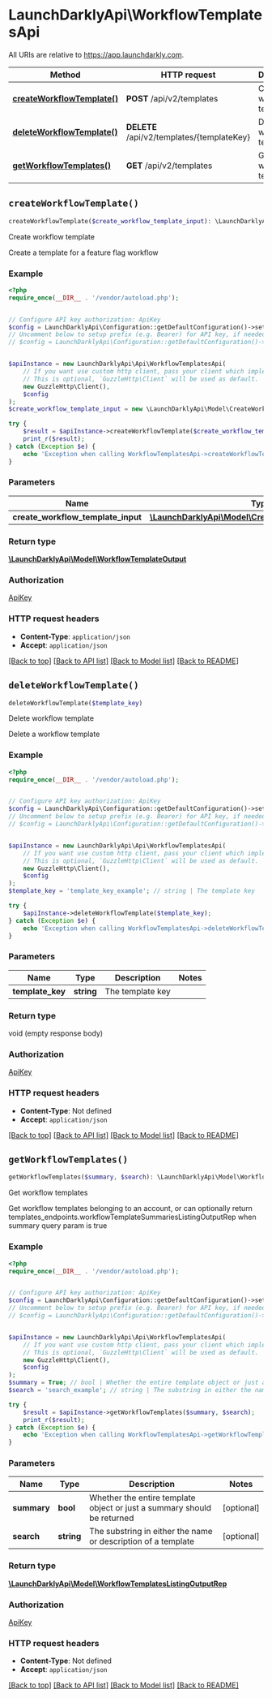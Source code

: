 # LaunchDarklyApi\WorkflowTemplatesApi

All URIs are relative to https://app.launchdarkly.com.

Method | HTTP request | Description
------------- | ------------- | -------------
[**createWorkflowTemplate()**](WorkflowTemplatesApi.md#createWorkflowTemplate) | **POST** /api/v2/templates | Create workflow template
[**deleteWorkflowTemplate()**](WorkflowTemplatesApi.md#deleteWorkflowTemplate) | **DELETE** /api/v2/templates/{templateKey} | Delete workflow template
[**getWorkflowTemplates()**](WorkflowTemplatesApi.md#getWorkflowTemplates) | **GET** /api/v2/templates | Get workflow templates


## `createWorkflowTemplate()`

```php
createWorkflowTemplate($create_workflow_template_input): \LaunchDarklyApi\Model\WorkflowTemplateOutput
```

Create workflow template

Create a template for a feature flag workflow

### Example

```php
<?php
require_once(__DIR__ . '/vendor/autoload.php');


// Configure API key authorization: ApiKey
$config = LaunchDarklyApi\Configuration::getDefaultConfiguration()->setApiKey('Authorization', 'YOUR_API_KEY');
// Uncomment below to setup prefix (e.g. Bearer) for API key, if needed
// $config = LaunchDarklyApi\Configuration::getDefaultConfiguration()->setApiKeyPrefix('Authorization', 'Bearer');


$apiInstance = new LaunchDarklyApi\Api\WorkflowTemplatesApi(
    // If you want use custom http client, pass your client which implements `GuzzleHttp\ClientInterface`.
    // This is optional, `GuzzleHttp\Client` will be used as default.
    new GuzzleHttp\Client(),
    $config
);
$create_workflow_template_input = new \LaunchDarklyApi\Model\CreateWorkflowTemplateInput(); // \LaunchDarklyApi\Model\CreateWorkflowTemplateInput

try {
    $result = $apiInstance->createWorkflowTemplate($create_workflow_template_input);
    print_r($result);
} catch (Exception $e) {
    echo 'Exception when calling WorkflowTemplatesApi->createWorkflowTemplate: ', $e->getMessage(), PHP_EOL;
}
```

### Parameters

Name | Type | Description  | Notes
------------- | ------------- | ------------- | -------------
 **create_workflow_template_input** | [**\LaunchDarklyApi\Model\CreateWorkflowTemplateInput**](../Model/CreateWorkflowTemplateInput.md)|  |

### Return type

[**\LaunchDarklyApi\Model\WorkflowTemplateOutput**](../Model/WorkflowTemplateOutput.md)

### Authorization

[ApiKey](../../README.md#ApiKey)

### HTTP request headers

- **Content-Type**: `application/json`
- **Accept**: `application/json`

[[Back to top]](#) [[Back to API list]](../../README.md#endpoints)
[[Back to Model list]](../../README.md#models)
[[Back to README]](../../README.md)

## `deleteWorkflowTemplate()`

```php
deleteWorkflowTemplate($template_key)
```

Delete workflow template

Delete a workflow template

### Example

```php
<?php
require_once(__DIR__ . '/vendor/autoload.php');


// Configure API key authorization: ApiKey
$config = LaunchDarklyApi\Configuration::getDefaultConfiguration()->setApiKey('Authorization', 'YOUR_API_KEY');
// Uncomment below to setup prefix (e.g. Bearer) for API key, if needed
// $config = LaunchDarklyApi\Configuration::getDefaultConfiguration()->setApiKeyPrefix('Authorization', 'Bearer');


$apiInstance = new LaunchDarklyApi\Api\WorkflowTemplatesApi(
    // If you want use custom http client, pass your client which implements `GuzzleHttp\ClientInterface`.
    // This is optional, `GuzzleHttp\Client` will be used as default.
    new GuzzleHttp\Client(),
    $config
);
$template_key = 'template_key_example'; // string | The template key

try {
    $apiInstance->deleteWorkflowTemplate($template_key);
} catch (Exception $e) {
    echo 'Exception when calling WorkflowTemplatesApi->deleteWorkflowTemplate: ', $e->getMessage(), PHP_EOL;
}
```

### Parameters

Name | Type | Description  | Notes
------------- | ------------- | ------------- | -------------
 **template_key** | **string**| The template key |

### Return type

void (empty response body)

### Authorization

[ApiKey](../../README.md#ApiKey)

### HTTP request headers

- **Content-Type**: Not defined
- **Accept**: `application/json`

[[Back to top]](#) [[Back to API list]](../../README.md#endpoints)
[[Back to Model list]](../../README.md#models)
[[Back to README]](../../README.md)

## `getWorkflowTemplates()`

```php
getWorkflowTemplates($summary, $search): \LaunchDarklyApi\Model\WorkflowTemplatesListingOutputRep
```

Get workflow templates

Get workflow templates belonging to an account, or can optionally return templates_endpoints.workflowTemplateSummariesListingOutputRep when summary query param is true

### Example

```php
<?php
require_once(__DIR__ . '/vendor/autoload.php');


// Configure API key authorization: ApiKey
$config = LaunchDarklyApi\Configuration::getDefaultConfiguration()->setApiKey('Authorization', 'YOUR_API_KEY');
// Uncomment below to setup prefix (e.g. Bearer) for API key, if needed
// $config = LaunchDarklyApi\Configuration::getDefaultConfiguration()->setApiKeyPrefix('Authorization', 'Bearer');


$apiInstance = new LaunchDarklyApi\Api\WorkflowTemplatesApi(
    // If you want use custom http client, pass your client which implements `GuzzleHttp\ClientInterface`.
    // This is optional, `GuzzleHttp\Client` will be used as default.
    new GuzzleHttp\Client(),
    $config
);
$summary = True; // bool | Whether the entire template object or just a summary should be returned
$search = 'search_example'; // string | The substring in either the name or description of a template

try {
    $result = $apiInstance->getWorkflowTemplates($summary, $search);
    print_r($result);
} catch (Exception $e) {
    echo 'Exception when calling WorkflowTemplatesApi->getWorkflowTemplates: ', $e->getMessage(), PHP_EOL;
}
```

### Parameters

Name | Type | Description  | Notes
------------- | ------------- | ------------- | -------------
 **summary** | **bool**| Whether the entire template object or just a summary should be returned | [optional]
 **search** | **string**| The substring in either the name or description of a template | [optional]

### Return type

[**\LaunchDarklyApi\Model\WorkflowTemplatesListingOutputRep**](../Model/WorkflowTemplatesListingOutputRep.md)

### Authorization

[ApiKey](../../README.md#ApiKey)

### HTTP request headers

- **Content-Type**: Not defined
- **Accept**: `application/json`

[[Back to top]](#) [[Back to API list]](../../README.md#endpoints)
[[Back to Model list]](../../README.md#models)
[[Back to README]](../../README.md)

